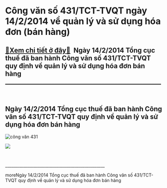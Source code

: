 Công văn số 431/TCT-TVQT ngày 14/2/2014 về quản lý và sử dụng hóa đơn (bán hàng)
================================================================================

[:gift:Xem chi tiết ở đây:gift:](https://hddtvn.com/cong-van-so-431-tct-tvqt-ngay-14-2-2014-ve-quan-ly-va-su-dung-hoa-don-ban-hang/)  Ngày 14/2/2014 Tổng cục thuế đã ban hành Công văn số 431/TCT-TVQT quy định về quản lý và sử dụng hóa đơn bán hàng   \_\_\_\_\_\_\_\_\_\_\_\_\_\_\_\_\_\_\_\_\_\_\_\_\_\_\_\_\_\_\_\_\_\_\_\_\_\_\_\_\_\_\_\_\_\_\_\_\_\_
--------------------------------------------------------------------------------------------------------------------------------------------------------------------------------------------------------------------------



  

Ngày 14/2/2014 Tổng cục thuế đã ban hành Công văn số 431/TCT-TVQT quy định về quản lý và sử dụng hóa đơn bán hàng
------------------------------------------------------------------------------------------------------------------



  

![công văn 431](https://hddtvn.com/wp-content/uploads/2021/01/cong20van20431.png "công văn 431")  

![](https://hddtvn.com/wp-content/uploads/2021/01/cong20van20431_2014.png)

  



  

\_\_\_\_\_\_\_\_\_\_\_\_\_\_\_\_\_\_\_\_\_\_\_\_\_\_\_\_\_\_\_\_\_\_\_\_\_\_\_\_\_\_\_\_\_\_\_\_\_\_

moreNgày 14/2/2014 Tổng cục thuế đã ban hành Công văn số 431/TCT-TVQT quy định về quản lý và sử dụng hóa đơn bán hàng

